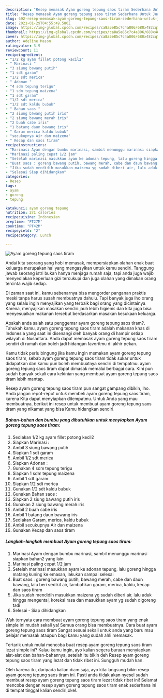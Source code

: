 ```yaml
---
description: "Resep memasak Ayam goreng tepung saos tiram Sederhana Untuk Jualan"
title: "Resep memasak Ayam goreng tepung saos tiram Sederhana Untuk Jualan"
slug: 692-resep-memasak-ayam-goreng-tepung-saos-tiram-sederhana-untuk-jualan
date: 2021-01-29T04:55:49.580Z
image: https://img-global.cpcdn.com/recipes/ca8a5e85c7c4a806/680x482cq70/ayam-goreng-tepung-saos-tiram-foto-resep-utama.jpg
thumbnail: https://img-global.cpcdn.com/recipes/ca8a5e85c7c4a806/680x482cq70/ayam-goreng-tepung-saos-tiram-foto-resep-utama.jpg
cover: https://img-global.cpcdn.com/recipes/ca8a5e85c7c4a806/680x482cq70/ayam-goreng-tepung-saos-tiram-foto-resep-utama.jpg
author: Adeline Mason
ratingvalue: 3.9
reviewcount: 11
recipeingredient:
- "1/2 kg ayam fillet potong kecil2"
- " Marinasi "
- "3 siung bawang putih"
- "1 sdt garam"
- "1/2 sdt merica"
- " Adonan "
- "4 sdm tepung terigu"
- "1 sdm tepung maizena"
- "1 sdt garam"
- "1/2 sdt merica"
- "1/2 sdt kaldu bubuk"
- " Bahan saos "
- "2 siung bawang putih iris"
- "2 siung bawang merah iris"
- "2 buah cabe iris"
- "1 batang daun bawang iris"
- " Garam merica kaldu bubuk"
- "secukupnya Air dan maizena"
- " Kecap dan saos tiram"
recipeinstructions:
- "Marinasi Ayam dengan bumbu marinasi, sambil menunggu marinasi siapkan bahan2 yang lain"
- "Marinasi paling cepat 1/2 jam"
- "Setelah marinasi masukkan ayam ke adonan tepung, lalu goreng hingga matang kuning ke emasan, lakukan sampai selesai"
- "Buat saos : goreng bawang putih, bawang merah, cabe dan daun bawang, lalu beri sedikit air, tambahkan garam, merica, kaldu, kecap dan saos tiram"
- "Jika sudah mendidih masukkan maizena yg sudah diberi air, lalu aduk hingga mengental, koreksi rasa dan masukkan ayam yg sudah digoreng tadi"
- "Selesai Siap dihidangkan"
categories:
- Resep
tags:
- ayam
- goreng
- tepung

katakunci: ayam goreng tepung 
nutrition: 271 calories
recipecuisine: Indonesian
preptime: "PT27M"
cooktime: "PT42M"
recipeyield: "2"
recipecategory: Lunch

---
```



![Ayam goreng tepung saos tiram](https://img-global.cpcdn.com/recipes/ca8a5e85c7c4a806/680x482cq70/ayam-goreng-tepung-saos-tiram-foto-resep-utama.jpg)

Andai kita seorang yang hobi memasak, mempersiapkan olahan enak buat keluarga merupakan hal yang mengasyikan untuk kamu sendiri. Tanggung jawab seorang istri bukan hanya menjaga rumah saja, tapi anda juga wajib menyediakan keperluan gizi tercukupi dan juga olahan yang dimakan orang tercinta wajib sedap.

Di zaman  saat ini, kamu sebenarnya bisa mengorder panganan praktis meski tanpa harus susah membuatnya dahulu. Tapi banyak juga lho orang yang selalu ingin menyajikan yang terbaik bagi orang yang dicintainya. Karena, menyajikan masakan sendiri jauh lebih higienis dan kita juga bisa menyesuaikan makanan tersebut berdasarkan masakan kesukaan keluarga. 



Apakah anda salah satu penggemar ayam goreng tepung saos tiram?. Tahukah kamu, ayam goreng tepung saos tiram adalah makanan khas di Indonesia yang saat ini disenangi oleh banyak orang di hampir setiap wilayah di Nusantara. Anda dapat memasak ayam goreng tepung saos tiram sendiri di rumah dan boleh jadi hidangan favoritmu di akhir pekan.

Kamu tidak perlu bingung jika kamu ingin memakan ayam goreng tepung saos tiram, sebab ayam goreng tepung saos tiram tidak sukar untuk didapatkan dan kamu pun boleh membuatnya sendiri di tempatmu. ayam goreng tepung saos tiram dapat dimasak memalui berbagai cara. Kini pun sudah banyak sekali cara kekinian yang membuat ayam goreng tepung saos tiram lebih mantap.

Resep ayam goreng tepung saos tiram pun sangat gampang dibikin, lho. Anda jangan repot-repot untuk membeli ayam goreng tepung saos tiram, karena Kita dapat menyiapkan ditempatmu. Untuk Anda yang mau membuatnya, berikut ini resep untuk membuat ayam goreng tepung saos tiram yang nikamat yang bisa Kamu hidangkan sendiri.

<!--inarticleads1-->

##### Bahan-bahan dan bumbu yang dibutuhkan untuk menyiapkan Ayam goreng tepung saos tiram:

1. Sediakan 1/2 kg ayam fillet potong kecil2
1. Siapkan  Marinasi :
1. Ambil 3 siung bawang putih
1. Siapkan 1 sdt garam
1. Ambil 1/2 sdt merica
1. Siapkan  Adonan :
1. Gunakan 4 sdm tepung terigu
1. Siapkan 1 sdm tepung maizena
1. Ambil 1 sdt garam
1. Siapkan 1/2 sdt merica
1. Gunakan 1/2 sdt kaldu bubuk
1. Gunakan  Bahan saos :
1. Siapkan 2 siung bawang putih iris
1. Gunakan 2 siung bawang merah iris
1. Ambil 2 buah cabe iris
1. Ambil 1 batang daun bawang iris
1. Sediakan  Garam, merica, kaldu bubuk
1. Ambil secukupnya Air dan maizena
1. Gunakan  Kecap dan saos tiram




<!--inarticleads2-->

##### Langkah-langkah membuat Ayam goreng tepung saos tiram:

1. Marinasi Ayam dengan bumbu marinasi, sambil menunggu marinasi siapkan bahan2 yang lain
1. Marinasi paling cepat 1/2 jam
1. Setelah marinasi masukkan ayam ke adonan tepung, lalu goreng hingga matang kuning ke emasan, lakukan sampai selesai
1. Buat saos : goreng bawang putih, bawang merah, cabe dan daun bawang, lalu beri sedikit air, tambahkan garam, merica, kaldu, kecap dan saos tiram
1. Jika sudah mendidih masukkan maizena yg sudah diberi air, lalu aduk hingga mengental, koreksi rasa dan masukkan ayam yg sudah digoreng tadi
1. Selesai - Siap dihidangkan




Wah ternyata cara membuat ayam goreng tepung saos tiram yang enak simple ini mudah sekali ya! Semua orang bisa membuatnya. Cara buat ayam goreng tepung saos tiram Sangat sesuai sekali untuk anda yang baru mau belajar memasak ataupun bagi kamu yang sudah ahli memasak.

Tertarik untuk mulai mencoba buat resep ayam goreng tepung saos tiram lezat simple ini? Kalau kamu ingin, ayo kalian segera buruan menyiapkan alat-alat dan bahan-bahannya, setelah itu bikin deh Resep ayam goreng tepung saos tiram yang lezat dan tidak ribet ini. Sungguh mudah kan. 

Oleh karena itu, daripada kalian diam saja, ayo kita langsung bikin resep ayam goreng tepung saos tiram ini. Pasti anda tiidak akan nyesel sudah membuat resep ayam goreng tepung saos tiram lezat tidak ribet ini! Selamat mencoba dengan resep ayam goreng tepung saos tiram enak sederhana ini di tempat tinggal kalian sendiri,oke!.

